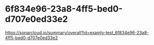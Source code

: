 # 6f834e96-23a8-4ff5-bed0-d707e0ed33e2
https://sonarcloud.io/summary/overall?id=examly-test_6f834e96-23a8-4ff5-bed0-d707e0ed33e2
